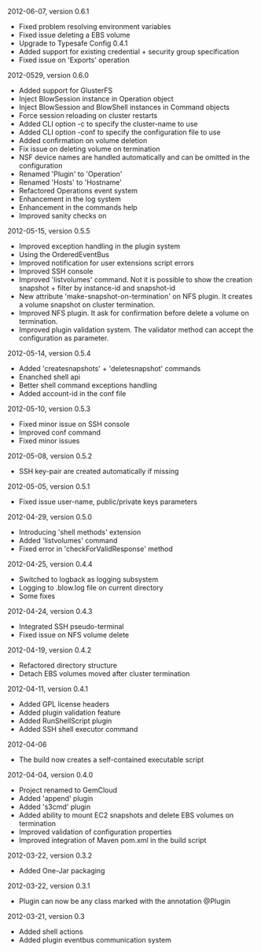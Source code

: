 2012-06-07, version 0.6.1
- Fixed problem resolving environment variables
- Fixed issue deleting a EBS volume
- Upgrade to Typesafe Config 0.4.1
- Added support for existing credential + security group specification
- Fixed issue on 'Exports' operation

2012-0529, version 0.6.0
- Added support for GlusterFS
- Inject BlowSession instance in Operation object
- Inject BlowSession and BlowShell instances in Command objects
- Force session reloading on cluster restarts
- Added CLI option -c to specify the cluster-name to use
- Added CLI option -conf to specify the configuration file to use
- Added confirmation on volume deletion
- Fix issue on deleting volume on termination
- NSF device names are handled automatically and can be omitted in the configuration
- Renamed 'Plugin' to 'Operation'
- Renamed 'Hosts' to 'Hostname'
- Refactored Operations event system
- Enhancement in the log system
- Enhancement in the commands help
- Improved sanity checks on

2012-05-15, version 0.5.5
- Improved exception handling in the plugin system
- Using the OrderedEventBus
- Improved notification for user extensions script errors
- Improved SSH console
- Improved 'listvolumes' command. Not it is possible to show the creation snapshot + filter by instance-id and snapshot-id
- New attribute 'make-snapshot-on-termination' on NFS plugin. It creates a volume snapshot on cluster termination.
- Improved NFS plugin. It ask for confirmation before delete a volume on termination.
- Improved plugin validation system. The validator method can accept the configuration as parameter.

2012-05-14, version 0.5.4
- Added 'createsnapshots' + 'deletesnapshot' commands
- Enanched shell api 
- Better shell command exceptions handling
- Added account-id in the conf file

2012-05-10, version 0.5.3
- Fixed minor issue on SSH console
- Improved conf command
- Fixed minor issues

2012-05-08, version 0.5.2
- SSH key-pair are created automatically if missing 

2012-05-05, version 0.5.1
- Fixed issue user-name, public/private keys parameters 

2012-04-29, version 0.5.0
- Introducing 'shell methods' extension
- Added 'listvolumes' command
- Fixed error in 'checkForValidResponse' method

2012-04-25, version 0.4.4
- Switched to logback as logging subsystem
- Logging to .blow.log file on current directory
- Some fixes

2012-04-24, version 0.4.3
- Integrated SSH pseudo-terminal
- Fixed issue on NFS volume delete

2012-04-19, version 0.4.2
- Refactored directory structure
- Detach EBS volumes moved after cluster termination

2012-04-11, version 0.4.1
- Added GPL license headers
- Added plugin validation feature
- Added RunShellScript plugin
- Added SSH shell executor command

2012-04-06
- The build now creates a self-contained executable script

2012-04-04, version 0.4.0
- Project renamed to GemCloud
- Added 'append' plugin
- Added 's3cmd' plugin
- Added ability to mount EC2 snapshots and delete EBS volumes on termination
- Improved validation of configuration properties
- Improved integration of Maven pom.xml in the build script

2012-03-22, version 0.3.2
- Added One-Jar packaging 

2012-03-22, version 0.3.1
- Plugin can now be any class marked with the annotation @Plugin

2012-03-21, version 0.3
- Added shell actions
- Added plugin eventbus communication system




